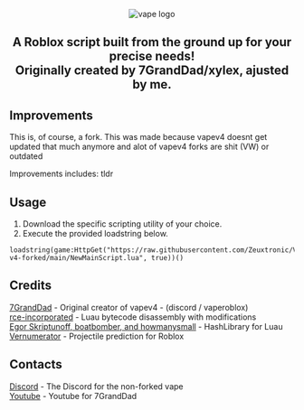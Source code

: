 <p align="center">
  <picture>
    <source media="(prefers-color-scheme: dark)" srcset="./README/vapelogo-white.png">
    <source media="(prefers-color-scheme: light)" srcset="./README/vapelogo-dark.png">
    <img alt="vape logo" src="./README/vapelogo.png">
  </picture>
</p>
<h2 align="center">
  A Roblox script built from the ground up for your precise needs!
  <br/>
  Originally created by 7GrandDad/xylex, ajusted by me.
</h2>

## Improvements
This is, of course, a fork.
This was made because vapev4 doesnt get updated that much anymore and alot of vapev4 forks are shit (VW) or outdated

Improvements includes:
tldr

## Usage
1. Download the specific scripting utility of your choice.
2. Execute the provided loadstring below.
```luau
loadstring(game:HttpGet("https://raw.githubusercontent.com/Zeuxtronic/Vape-v4-forked/main/NewMainScript.lua", true))()
```

## Credits
[7GrandDad](https://github.com/7GrandDadPGN) - Original creator of vapev4 - (discord / vaperoblox)
<br/>
[rce-incorporated](https://github.com/rce-incorporated/Fiu) - Luau bytecode disassembly with modifications
<br/>
[Egor Skriptunoff, boatbomber, and howmanysmall](https://devforum.roblox.com/t/open-source-hashlib/416732/1) - HashLibrary for Luau
<br/>
[Vernumerator](https://devforum.roblox.com/t/predict-projectile-ballistics-including-gravity-and-motion/1842434) - Projectile prediction for Roblox

## Contacts
[Discord](https://discord.gg/5gJqhQmrdS) - The Discord for the non-forked vape
<br/>
[Youtube](https://youtube.com/c/7GrandDadVape) - Youtube for 7GrandDad
